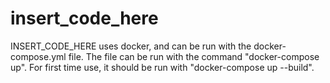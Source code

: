 # insert_code_here

INSERT_CODE_HERE uses docker, and can be run with the docker-compose.yml file. The file can be run with the command "docker-compose up". For first time use, it should be run with "docker-compose up --build".